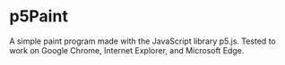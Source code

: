 # p5Paint
A simple paint program made with the JavaScript library p5.js.
Tested to work on Google Chrome, Internet Explorer, and Microsoft Edge.
